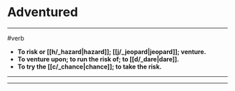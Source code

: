 # Adventured
---
#verb
- **To risk or [[h/_hazard|hazard]]; [[j/_jeopard|jeopard]]; venture.**
- **To venture upon; to run the risk of; to [[d/_dare|dare]].**
- **To try the [[c/_chance|chance]]; to take the risk.**
---
---
